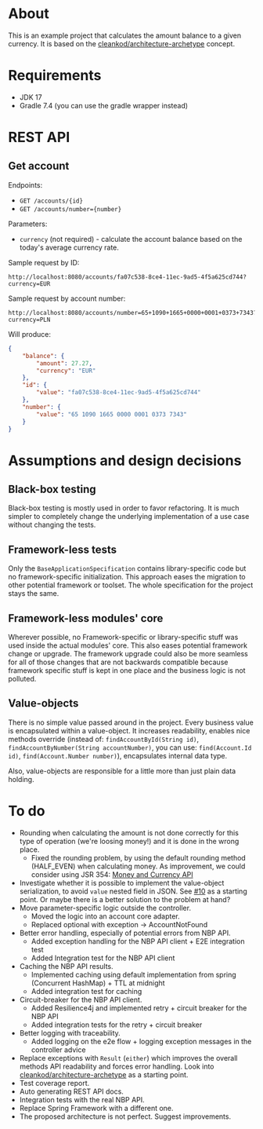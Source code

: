 # About
This is an example project that calculates the amount balance to a given currency. It is based on the [cleankod/architecture-archetype](https://github.com/cleankod/architecture-archetype) concept.

# Requirements
* JDK 17
* Gradle 7.4 (you can use the gradle wrapper instead)

# REST API
## Get account
Endpoints:
* `GET /accounts/{id}`
* `GET /accounts/number={number}`

Parameters:
* `currency` (not required) - calculate the account balance based on the today's average currency rate.

Sample request by ID:
```
http://localhost:8080/accounts/fa07c538-8ce4-11ec-9ad5-4f5a625cd744?currency=EUR
```

Sample request by account number:
```
http://localhost:8080/accounts/number=65+1090+1665+0000+0001+0373+7343?currency=PLN
```

Will produce:
```json
{
    "balance": {
        "amount": 27.27,
        "currency": "EUR"
    },
    "id": {
        "value": "fa07c538-8ce4-11ec-9ad5-4f5a625cd744"
    },
    "number": {
        "value": "65 1090 1665 0000 0001 0373 7343"
    }
}
```

# Assumptions and design decisions
## Black-box testing
Black-box testing is mostly used in order to favor refactoring. It is much simpler to completely change the underlying
implementation of a use case without changing the tests.

## Framework-less tests
Only the `BaseApplicationSpecification` contains library-specific code but no framework-specific initialization.
This approach eases the migration to other potential framework or toolset. The whole specification for the project
stays the same.

## Framework-less modules' core
Wherever possible, no Framework-specific or library-specific stuff was used inside the actual modules' core.
This also eases potential framework change or upgrade. The framework upgrade could also be more seamless for all
of those changes that are not backwards compatible because framework specific stuff is kept in one place and the
business logic is not polluted.

## Value-objects
There is no simple value passed around in the project. Every business value is encapsulated within a value-object.
It increases readability, enables nice methods override
(instead of: `findAccountById(String id)`, `findAccountByNumber(String accountNumber)`,
you can use: `find(Account.Id id)`, `find(Account.Number number)`), encapsulates internal data type.

Also, value-objects are responsible for a little more than just plain data holding.

# To do
* Rounding when calculating the amount is not done correctly for this type of operation (we're loosing money!) and it is done in the wrong place.
  * Fixed the rounding problem, by using the default rounding method (HALF_EVEN) when calculating money. As improvement, we could consider using JSR 354: [Money and Currency API](https://jcp.org/en/jsr/detail?id=354)
* Investigate whether it is possible to implement the value-object serialization, to avoid `value` nested field in JSON. See [#10](https://github.com/cleankod/currency-rate-converter/pull/10) as a starting point. Or maybe there is a better solution to the problem at hand?
* Move parameter-specific logic outside the controller.
  * Moved the logic into an account core adapter.
  * Replaced optional with exception -> AccountNotFound
* Better error handling, especially of potential errors from NBP API.
  * Added exception handling for the NBP API client + E2E integration test
  * Added Integration test for the NBP API client
* Caching the NBP API results.
  * Implemented caching using default implementation from spring (Concurrent HashMap) + TTL at midnight
  * Added integration test for caching
* Circuit-breaker for the NBP API client.
  * Added Resilience4j and implemented retry + circuit breaker for the NBP API
  * Added integration tests for the retry + circuit breaker
* Better logging with traceability.
  * Added logging on the e2e flow + logging exception messages in the controller advice
* Replace exceptions with `Result` (`either`) which improves the overall methods API readability and forces error handling. Look into [cleankod/architecture-archetype](https://github.com/cleankod/architecture-archetype) as a starting point.
* Test coverage report.
* Auto generating REST API docs.
* Integration tests with the real NBP API.
* Replace Spring Framework with a different one.
* The proposed architecture is not perfect. Suggest improvements.
